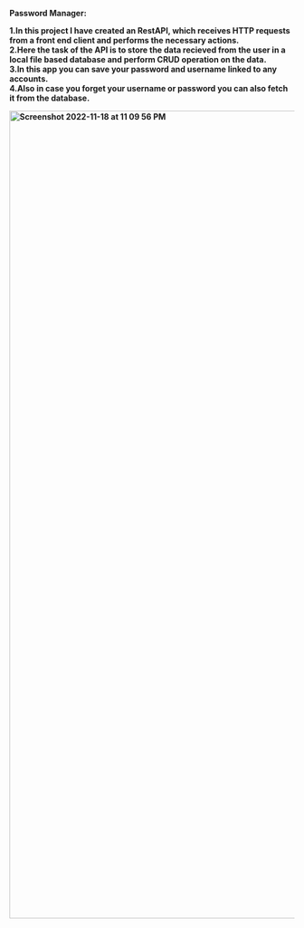 <b>Password Manager:<b>

1.In this project I have created an RestAPI, which receives HTTP requests from a front end client and performs the necessary actions.<br>
2.Here the task of the API is to store the data recieved from the user in a local file based database and perform CRUD operation on the data.<br>
3.In this app you can save your password and username linked to any accounts.<br>
4.Also in case you forget your username or password you can also fetch it from the database.<br>

<img width="1426" alt="Screenshot 2022-11-18 at 11 09 56 PM" src="https://user-images.githubusercontent.com/114382294/202767990-0859b559-9d63-4f99-8df1-8ea815e76df4.png">
